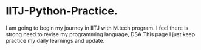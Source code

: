 # IITJ-Python-Practice.
I am going to begin my journey in IITJ with M.tech program.
I feel there is strong need to revise my programming language, DSA
This page I just keep practice my daily learnings and update.
